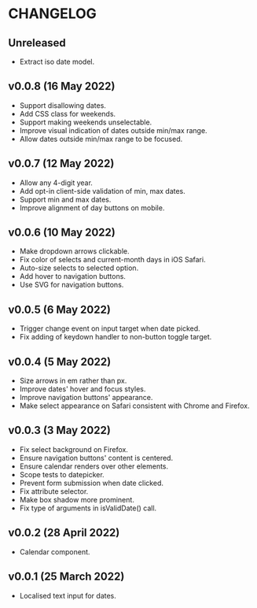 # CHANGELOG


## Unreleased

* Extract iso date model.


## v0.0.8 (16 May 2022)

* Support disallowing dates.
* Add CSS class for weekends.
* Support making weekends unselectable.
* Improve visual indication of dates outside min/max range.
* Allow dates outside min/max range to be focused.


## v0.0.7 (12 May 2022)

* Allow any 4-digit year.
* Add opt-in client-side validation of min, max dates.
* Support min and max dates.
* Improve alignment of day buttons on mobile.


## v0.0.6 (10 May 2022)

* Make dropdown arrows clickable.
* Fix color of selects and current-month days in iOS Safari.
* Auto-size selects to selected option.
* Add hover to navigation buttons.
* Use SVG for navigation buttons.


## v0.0.5 (6 May 2022)

* Trigger change event on input target when date picked.
* Fix adding of keydown handler to non-button toggle target.


## v0.0.4 (5 May 2022)

* Size arrows in em rather than px.
* Improve dates' hover and focus styles.
* Improve navigation buttons' appearance.
* Make select appearance on Safari consistent with Chrome and Firefox.


## v0.0.3 (3 May 2022)

* Fix select background on Firefox.
* Ensure navigation buttons' content is centered.
* Ensure calendar renders over other elements.
* Scope tests to datepicker.
* Prevent form submission when date clicked.
* Fix attribute selector.
* Make box shadow more prominent.
* Fix type of arguments in isValidDate() call.


## v0.0.2 (28 April 2022)

* Calendar component.


## v0.0.1 (25 March 2022)

* Localised text input for dates.
